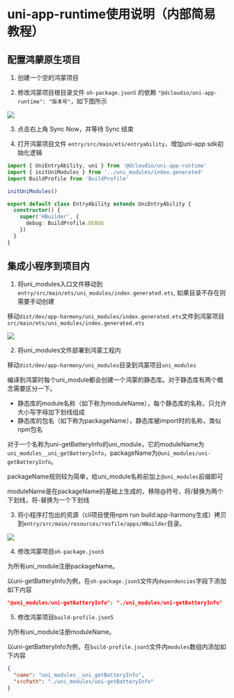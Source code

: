 # uni-app-runtime使用说明（内部简易教程）

## 配置鸿蒙原生项目

1. 创建一个空的鸿蒙项目

2. 修改鸿蒙项目根目录文件 `oh-package.json5` 的依赖 `"@dcloudio/uni-app-runtime": "版本号"`，如下图所示

![](https://web-ext-storage.dcloud.net.cn/uni-app/harmony/dev/6ed02769-bbf1-46a9-aae5-80cebc86ba82.png)

3. 点击右上角 Sync Now，并等待 Sync 结束

4. 打开鸿蒙项目文件 `entry/src/main/ets/entryability`，增加uni-app sdk初始化逻辑

```ts
import { UniEntryAbility, uni } from '@dcloudio/uni-app-runtime'
import { initUniModules } from '../uni_modules/index.generated'
import BuildProfile from 'BuildProfile'

initUniModules()

export default class EntryAbility extends UniEntryAbility {
  constructor() {
    super('HBuilder', {
      debug: BuildProfile.DEBUG
    })
  }
}

```

## 集成小程序到项目内

1. 将uni_modules入口文件移动到`entry/src/main/ets/uni_modules/index.generated.ets`, 如果目录不存在则需要手动创建

移动`dist/dev/app-harmony/uni_modules/index.generated.ets`文件到鸿蒙项目`src/main/ets/uni_modules/index.generated.ets`

![](https://web-ext-storage.dcloud.net.cn/uni-app/harmony/dev/20240904152004.jpg)

2. 将uni_modules文件部署到鸿蒙工程内

移动`dist/dev/app-harmony/uni_modules`目录到鸿蒙项目`uni_modules`

编译到鸿蒙时每个uni_module都会创建一个鸿蒙的静态库。对于静态库有两个概念需要区分一下。

- 静态库的module名称（如下称为moduleName），每个静态库的名称，只允许大小写字母加下划线组成
- 静态库的包名（如下称为packageName），静态库被import时的名称，类似npm包名

对于一个名称为uni-getBatteryInfo的uni_module，它的moduleName为`uni_modules__uni_getBatteryInfo`，packageName为`@uni_modules/uni-getBatteryInfo`。

packageName规则较为简单，给uni_module名称前加上`@uni_modules`前缀即可

moduleName是在packageName的基础上生成的，移除@符号，将/替换为两个下划线，将-替换为一个下划线

3. 将小程序打包出的资源（cli项目使用npm run build:app-harmony生成）拷贝到`entry/src/main/resources/resfile/apps/HBuilder`目录。

![](https://web-ext-storage.dcloud.net.cn/uni-app/harmony/dev/1725101625314.jpg)

4. 修改鸿蒙项目`oh-package.json5`

为所有uni_module注册packageName。

以uni-getBatteryInfo为例，在`oh-package.json5`文件内`dependencies`字段下添加如下内容

```json
"@uni_modules/uni-getBatteryInfo": "./uni_modules/uni-getBatteryInfo"
```

5. 修改鸿蒙项目`build-profile.json5`

为所有uni_module注册moduleName。

以uni-getBatteryInfo为例，在`build-profile.json5`文件内`modules`数组内添加如下内容

```json
{
  "name": "uni_modules__uni_getBatteryInfo",
  "srcPath": "./uni_modules/uni-getBatteryInfo"
}
```
